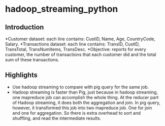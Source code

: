 # hadoop_streaming_python

## Introduction
*Customer dataset: each line contains: CustID, Name, Age, CountryCode, Salary.
*Transactions dataset: each line contains: TransID, CustID, TransTotal, TransNumItems, TransDesc.
*Objective: reports	for	every	customer,	the	number	of	transactions	that	each	customer	did	and	the	total	sum	of	these	transactions. 

## Highlights
* Use hadoop streaming to compare with pig query for the same job. 
* Hadoop streaming is faster than Pig, just because in hadoop streaming, one mapreduce job can accomplish the whole thing. At the reducer part of Hadoop streaming, it does both the aggregation and join. In pig query, however, it transformed this job into two mapreduce job. One for join and one for aggregation. So there is extra overhead to sort and shuffling, and read the intermediate results. 
